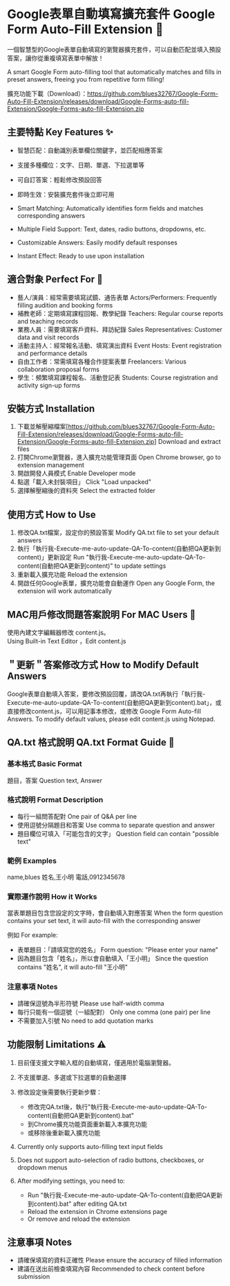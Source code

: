 # Google表單自動填寫擴充套件 Google Form Auto-Fill Extension 🚀

一個智慧型的Google表單自動填寫的瀏覽器擴充套件，可以自動匹配並填入預設答案，讓你從重複填寫表單中解放！

A smart Google Form auto-filling tool that automatically matches and fills in preset answers, freeing you from repetitive form filling!

擴充功能下載（Download）：https://github.com/blues32767/Google-Form-Auto-Fill-Extension/releases/download/Google-Forms-auto-fill-Extension/Google-Forms-auto-fill-Extension.zip

## 主要特點 Key Features ✨
- 智慧匹配：自動識別表單欄位關鍵字，並匹配相應答案
- 支援多種欄位：文字、日期、單選、下拉選單等
- 可自訂答案：輕鬆修改預設回答
- 即時生效：安裝擴充套件後立即可用

- Smart Matching: Automatically identifies form fields and matches corresponding answers
- Multiple Field Support: Text, dates, radio buttons, dropdowns, etc.
- Customizable Answers: Easily modify default responses
- Instant Effect: Ready to use upon installation

## 適合對象 Perfect For 👥
- 藝人/演員：經常需要填寫試鏡、通告表單
  Actors/Performers: Frequently filling audition and booking forms
- 補教老師：定期填寫課程回報、教學紀錄
  Teachers: Regular course reports and teaching records
- 業務人員：需要填寫客戶資料、拜訪紀錄
  Sales Representatives: Customer data and visit records
- 活動主持人：經常報名活動、填寫演出資料
  Event Hosts: Event registration and performance details
- 自由工作者：常需填寫各種合作提案表單
  Freelancers: Various collaboration proposal forms
- 學生：頻繁填寫課程報名、活動登記表
  Students: Course registration and activity sign-up forms

## 安裝方式 Installation
1. 下載並解壓縮檔案[https://github.com/blues32767/Google-Form-Auto-Fill-Extension/releases/download/Google-Forms-auto-fill-Extension/Google-Forms-auto-fill-Extension.zip]
   Download and extract files
2. 打開Chrome瀏覽器，進入擴充功能管理頁面
   Open Chrome browser, go to extension management
3. 開啟開發人員模式
   Enable Developer mode
4. 點選「載入未封裝項目」
   Click "Load unpacked"
5. 選擇解壓縮後的資料夾
   Select the extracted folder

## 使用方式 How to Use
1. 修改QA.txt檔案，設定你的預設答案
   Modify QA.txt file to set your default answers
2. 執行「執行我-Execute-me-auto-update-QA-To-content(自動把QA更新到content)」更新設定
   Run "執行我-Execute-me-auto-update-QA-To-content(自動把QA更新到content)" to update settings
3. 重新載入擴充功能
   Reload the extension
4. 開啟任何Google表單，擴充功能會自動運作
   Open any Google Form, the extension will work automatically

## MAC用戶修改問題答案說明 For MAC Users 🍎
使用內建文字編輯器修改 content.js。  
    Using Built-in Text Editor ，Edit content.js  
   

## ＂更新＂答案修改方式 How to Modify Default Answers
Google表單自動填入答案，要修改預設回覆，請改QA.txt再執行「執行我-Execute-me-auto-update-QA-To-content(自動把QA更新到content).bat」，或直接修改content.js，可以用記事本修改，或修改
Google Form Auto-fill Answers. To modify default values, please edit content.js using Notepad.


## QA.txt 格式說明 QA.txt Format Guide 📝

### 基本格式 Basic Format
題目，答案
Question text, Answer

### 格式說明 Format Description
- 每行一組問答配對
  One pair of Q&A per line
- 使用逗號分隔題目和答案
  Use comma to separate question and answer
- 題目欄位可填入「可能包含的文字」
  Question field can contain "possible text"

### 範例 Examples
name,blues
姓名,王小明
電話,0912345678

### 實際運作說明 How it Works
當表單題目包含您設定的文字時，會自動填入對應答案
When the form question contains your set text, it will auto-fill with the corresponding answer

例如 For example:
- 表單題目：「請填寫您的姓名」
  Form question: "Please enter your name"
- 因為題目包含「姓名」，所以會自動填入「王小明」
  Since the question contains "姓名", it will auto-fill "王小明"

### 注意事項 Notes
- 請確保逗號為半形符號
  Please use half-width comma
- 每行只能有一個逗號（一組配對）
  Only one comma (one pair) per line
- 不需要加入引號
  No need to add quotation marks


## 功能限制 Limitations ⚠️
1. 目前僅支援文字輸入框的自動填寫，僅適用於電腦瀏覽器。
2. 不支援單選、多選或下拉選單的自動選擇
3. 修改設定後需要執行更新步驟：
   - 修改完QA.txt後，執行"執行我-Execute-me-auto-update-QA-To-content(自動把QA更新到content).bat"
   - 到Chrome擴充功能頁面重新載入本擴充功能
   - 或移除後重新載入擴充功能

1. Currently only supports auto-filling text input fields
2. Does not support auto-selection of radio buttons, checkboxes, or dropdown menus
3. After modifying settings, you need to:
   - Run "執行我-Execute-me-auto-update-QA-To-content(自動把QA更新到content).bat" after editing QA.txt
   - Reload the extension in Chrome extensions page
   - Or remove and reload the extension
  

## 注意事項 Notes
- 請確保填寫的資料正確性
  Please ensure the accuracy of filled information
- 建議在送出前檢查填寫內容
  Recommended to check content before submission
